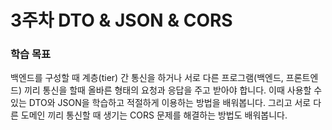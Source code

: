 # 3주차 DTO & JSON & CORS

### 학습 목표

백엔드를 구성할 때 계층(tier) 간 통신을 하거나 서로 다른 프로그램(백엔드, 프론트엔드) 끼리 통신을 할때 올바른 형태의 요청과 응답을 주고 받아야 합니다. 이때 사용할 수 있는 DTO와 JSON을 학습하고 적절하게 이용하는 방법을 배워봅니다. 그리고 서로 다른 도메인 끼리 통신할 때 생기는 CORS 문제를 해결하는 방법도 배워봅니다.
